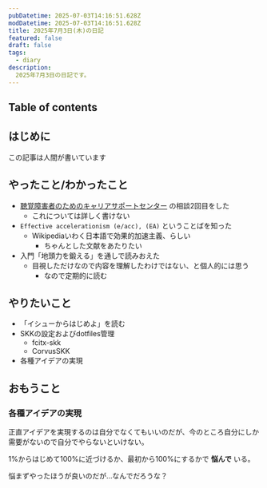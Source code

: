 ```yaml
---
pubDatetime: 2025-07-03T14:16:51.628Z
modDatetime: 2025-07-03T14:16:51.628Z
title: 2025年7月3日(木)の日記
featured: false
draft: false
tags:
  - diary
description:
  2025年7月3日の日記です。
---
```


## Table of contents

## はじめに

この記事は人間が書いています

## やったこと/わかったこと

- [聴覚障害者のためのキャリアサポートセンター](https://tsukutech-social.net/site/) の相談2回目をした
    - これについては詳しく書けない
- `Effective accelerationism (e/acc), (EA)` ということばを知った
    - Wikipediaいわく日本語で効果的加速主義、らしい
        - ちゃんとした文献をあたりたい
- 入門「地頭力を鍛える」を通しで読みおえた
    - 目視しただけなので内容を理解したわけではない、と個人的には思う
        - なので定期的に読む

## やりたいこと

- 「イシューからはじめよ」を読む
- SKKの設定およびdotfiles管理
    - fcitx-skk
    - CorvusSKK
- 各種アイデアの実現

## おもうこと

### 各種アイデアの実現

正直アイデアを実現するのは自分でなくてもいいのだが、今のところ自分にしか需要がないので自分でやらないといけない。

1%からはじめて100%に近づけるか、最初から100%にするかで **悩んで** いる。

悩まずやったほうが良いのだが…なんでだろうな？

